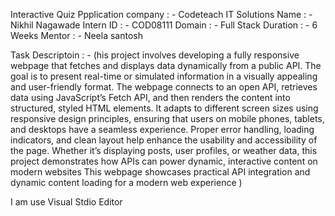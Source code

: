 Interactive Quiz Ppplication
company : - Codeteach IT Solutions
Name : -  Nikhil Nagawade
Intern ID : -  COD08111
Domain : - Full Stack
Duration : - 6 Weeks
Mentor : - Neela santosh

Task Descriptoin : - (his project involves developing a fully responsive webpage that fetches and displays data dynamically from a public API. The goal is to present real-time or simulated information in a visually appealing and user-friendly format. The webpage connects to an open API, retrieves data using JavaScript’s Fetch API, and then renders the content into structured, styled HTML elements. It adapts to different screen sizes using responsive design principles, ensuring that users on mobile phones, tablets, and desktops have a seamless experience. Proper error handling, loading indicators, and clean layout help enhance the usability and accessibility of the page. Whether it’s displaying posts, user profiles, or weather data, this project demonstrates how APIs can power dynamic, interactive content on modern websites 
 This webpage showcases practical API integration and dynamic content loading for a modern web experience )

I am use Visual Stdio Editor
